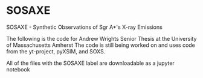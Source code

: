 # SOSAXE
SOSAXE - Synthetic Observations of Sgr A*'s X-ray Emissions

The following is the code for Andrew Wrights Senior Thesis at the University of Massachusetts Amherst
The code is still being worked on and uses code from the  yt-project, pyXSIM, and SOXS.

All of the files with the SOSAXE label are downloadable as a jupyter notebook



